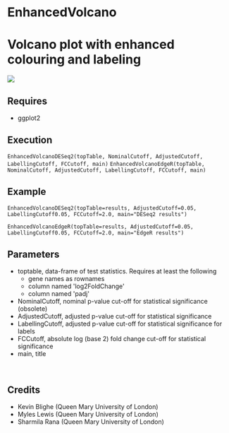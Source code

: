 # EnhancedVolcano
<h1>Volcano plot with enhanced colouring and labeling</h1>
<img src="https://github.com/kevinblighe/EnhancedVolcano/blob/master/Volcano.png">
<br>
<h2>Requires</h2>
<ul>
  <li>ggplot2</li>
  </ul>
<h2>Execution</h2>
<code>EnhancedVolcanoDESeq2(topTable, NominalCutoff, AdjustedCutoff, LabellingCutoff, FCCutoff, main)</code>
<code>EnhancedVolcanoEdgeR(topTable, NominalCutoff, AdjustedCutoff, LabellingCutoff, FCCutoff, main)</code>
<br>
<h2>Example</h2

<code>EnhancedVolcanoDESeq2(topTable=results, AdjustedCutoff=0.05, LabellingCutoff0.05, FCCutoff=2.0, main="DESeq2 results")</code>

<code>EnhancedVolcanoEdgeR(topTable=results, AdjustedCutoff=0.05, LabellingCutoff0.05, FCCutoff=2.0, main="EdgeR results")</code>
<br>
<h2>Parameters</h2>
<ul>
<li>toptable, data-frame of test statistics. Requires at least the following
  <ul>
    <li>gene names as rownames</li>
  <li>column named 'log2FoldChange'</li>
    <li>column named 'padj'</li>
  </ul>
<li>NominalCutoff, nominal p-value cut-off for statistical significance (obsolete)</li>
<li>AdjustedCutoff, adjusted p-value cut-off for statistical significance</li>
<li>LabellingCutoff, adjusted p-value cut-off for statistical significance for labels</li>
<li>FCCutoff, absolute log (base 2) fold change cut-off for statistical significance</li>
<li>main, title</li>
  </ul>
<br>
<h2>Credits</h2>
<ul>
  <li>Kevin Blighe (Queen Mary University of London)</li>
  <li>Myles Lewis (Queen Mary University of London)</li>
  <li>Sharmila Rana (Queen Mary University of London)</li>
</ul>
